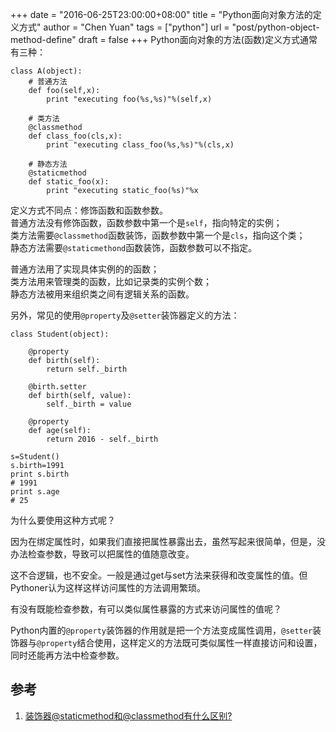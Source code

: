 +++
date = "2016-06-25T23:00:00+08:00"
title = "Python面向对象方法的定义方式"
author = "Chen Yuan"
tags = ["python"]
url = "post/python-object-method-define"
draft = false
+++
Python面向对象的方法(函数)定义方式通常有三种：
```
class A(object):
    # 普通方法
    def foo(self,x):
        print "executing foo(%s,%s)"%(self,x)

    # 类方法
    @classmethod
    def class_foo(cls,x):
        print "executing class_foo(%s,%s)"%(cls,x)

    # 静态方法
    @staticmethod
    def static_foo(x):
        print "executing static_foo(%s)"%x
```
定义方式不同点：修饰函数和函数参数。    
普通方法没有修饰函数，函数参数中第一个是`self`，指向特定的实例；    
类方法需要`@classmethod`函数装饰，函数参数中第一个是`cls`，指向这个类；    
静态方法需要`@staticmethond`函数装饰，函数参数可以不指定。

普通方法用了实现具体实例的的函数；    
类方法用来管理类的函数，比如记录类的实例个数；    
静态方法被用来组织类之间有逻辑关系的函数。
<!--more-->  
另外，常见的使用`@property`及`@setter`装饰器定义的方法：
```
class Student(object):

    @property
    def birth(self):
        return self._birth

    @birth.setter
    def birth(self, value):
        self._birth = value

    @property
    def age(self):
        return 2016 - self._birth
```
```
s=Student()
s.birth=1991
print s.birth
# 1991
print s.age
# 25
```
为什么要使用这种方式呢？    

因为在绑定属性时，如果我们直接把属性暴露出去，虽然写起来很简单，但是，没办法检查参数，导致可以把属性的值随意改变。    

这不合逻辑，也不安全。一般是通过get与set方法来获得和改变属性的值。但Pythoner认为这样这样访问属性的方法调用繁琐。    

有没有既能检查参数，有可以类似属性暴露的方式来访问属性的值呢？    

Python内置的`@property`装饰器的作用就是把一个方法变成属性调用，`@setter`装饰器与`@property`结合使用，这样定义的方法既可类似属性一样直接访问和设置，同时还能再方法中检查参数。


##  参考
1. [装饰器@staticmethod和@classmethod有什么区别?](https://taizilongxu.gitbooks.io/stackoverflow-about-python/content/14/README.html)


